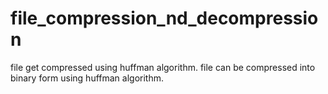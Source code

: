 # file_compression_nd_decompression
file get compressed using huffman algorithm.
file can be compressed into binary form using huffman algorithm.
